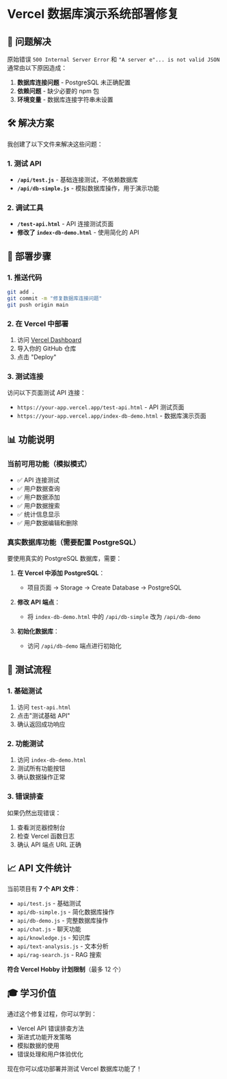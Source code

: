 # Vercel 数据库演示系统部署修复

## 🔧 问题解决

原始错误 `500 Internal Server Error` 和 `"A server e"... is not valid JSON` 通常由以下原因造成：

1. **数据库连接问题** - PostgreSQL 未正确配置
2. **依赖问题** - 缺少必要的 npm 包
3. **环境变量** - 数据库连接字符串未设置

## 🛠️ 解决方案

我创建了以下文件来解决这些问题：

### 1. 测试 API
- **`/api/test.js`** - 基础连接测试，不依赖数据库
- **`/api/db-simple.js`** - 模拟数据库操作，用于演示功能

### 2. 调试工具
- **`/test-api.html`** - API 连接测试页面
- **修改了 `index-db-demo.html`** - 使用简化的 API

## 🚀 部署步骤

### 1. 推送代码
```bash
git add .
git commit -m "修复数据库连接问题"
git push origin main
```

### 2. 在 Vercel 中部署
1. 访问 [Vercel Dashboard](https://vercel.com/dashboard)
2. 导入你的 GitHub 仓库
3. 点击 "Deploy"

### 3. 测试连接
访问以下页面测试 API 连接：
- `https://your-app.vercel.app/test-api.html` - API 测试页面
- `https://your-app.vercel.app/index-db-demo.html` - 数据库演示页面

## 📊 功能说明

### 当前可用功能（模拟模式）
- ✅ API 连接测试
- ✅ 用户数据查询
- ✅ 用户数据添加
- ✅ 用户数据搜索
- ✅ 统计信息显示
- ✅ 用户数据编辑和删除

### 真实数据库功能（需要配置 PostgreSQL）
要使用真实的 PostgreSQL 数据库，需要：

1. **在 Vercel 中添加 PostgreSQL**：
   - 项目页面 → Storage → Create Database → PostgreSQL

2. **修改 API 端点**：
   - 将 `index-db-demo.html` 中的 `/api/db-simple` 改为 `/api/db-demo`

3. **初始化数据库**：
   - 访问 `/api/db-demo` 端点进行初始化

## 🎯 测试流程

### 1. 基础测试
1. 访问 `test-api.html`
2. 点击"测试基础 API"
3. 确认返回成功响应

### 2. 功能测试
1. 访问 `index-db-demo.html`
2. 测试所有功能按钮
3. 确认数据操作正常

### 3. 错误排查
如果仍然出现错误：
1. 查看浏览器控制台
2. 检查 Vercel 函数日志
3. 确认 API 端点 URL 正确

## 📈 API 文件统计

当前项目有 **7 个 API 文件**：
- `api/test.js` - 基础测试
- `api/db-simple.js` - 简化数据库操作
- `api/db-demo.js` - 完整数据库操作
- `api/chat.js` - 聊天功能
- `api/knowledge.js` - 知识库
- `api/text-analysis.js` - 文本分析
- `api/rag-search.js` - RAG 搜索

**符合 Vercel Hobby 计划限制**（最多 12 个）

## 🎓 学习价值

通过这个修复过程，你可以学到：
- Vercel API 错误排查方法
- 渐进式功能开发策略
- 模拟数据的使用
- 错误处理和用户体验优化

现在你可以成功部署并测试 Vercel 数据库功能了！
